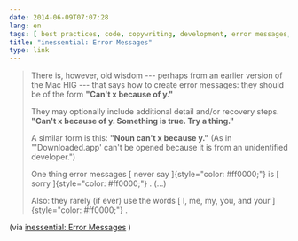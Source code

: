```yaml
---
date: 2014-06-09T07:07:28
lang: en
tags: [ best practices, code, copywriting, development, error messages, feedback, ux ]
title: "inessential: Error Messages"
type: link
---
```


> There is, however, old wisdom --- perhaps from an earlier version of
> the Mac HIG --- that says how to create error messages: they should be
> of the form **"Can't x because of y."**
>
> They may optionally include additional detail and/or recovery steps.
> **"Can't x because of y. Something is true. Try a thing."**
>
> A similar form is this: **"Noun can't x because y."** (As in
> "'Downloaded.app' can't be opened because it is from an unidentified
> developer.")
>
> One thing error messages [ never say ]{style="color: #ff0000;"} is [
> sorry ]{style="color: #ff0000;"} . (...)
>
> Also: they rarely (if ever) use the words [ I, me, my, you, and your
> ]{style="color: #ff0000;"} .

(via [inessential: Error
Messages](http://inessential.com/2014/05/05/error_messages) )

